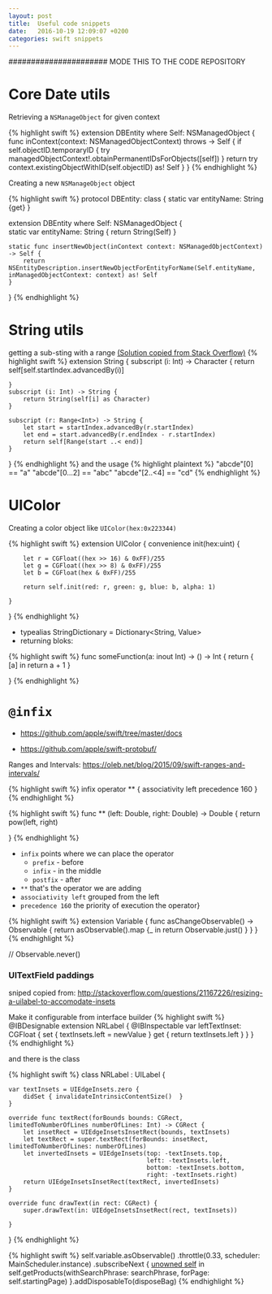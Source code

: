 ```yaml
---
layout: post
title:  Useful code snippets
date:   2016-10-19 12:09:07 +0200
categories: swift snippets
---
```


###################### MODE THIS TO THE CODE REPOSITORY

# Core Date utils
Retrieving a `NSManageObject` for given context

{% highlight swift %}
extension DBEntity where Self: NSManagedObject {
    func inContext(context: NSManagedObjectContext) throws -> Self {
        if self.objectID.temporaryID {
            try managedObjectContext!.obtainPermanentIDsForObjects([self])
        }
        return try context.existingObjectWithID(self.objectID) as! Self
    }
}
{% endhighlight %}

Creating a new `NSManageObject` object

{% highlight swift %}
protocol DBEntity: class {
    static var entityName: String {get}
}

extension DBEntity where Self: NSManagedObject {   
    static var entityName: String {
        return String(Self)
    }
    
    static func insertNewObject(inContext context: NSManagedObjectContext) -> Self {
        return NSEntityDescription.insertNewObjectForEntityForName(Self.entityName, inManagedObjectContext: context) as! Self
    }
}
{% endhighlight %}

# String utils
getting a sub-sting with a range [(Solution copied from Stack Overflow)](http://stackoverflow.com/questions/24092884/get-nth-character-of-a-string-in-swift-programming-language)
{% highlight swift %}
extension String {
    subscript (i: Int) -> Character {
        return self[self.startIndex.advancedBy(i)]
  
    }
    subscript (i: Int) -> String {
        return String(self[i] as Character)
    }

    subscript (r: Range<Int>) -> String {
        let start = startIndex.advancedBy(r.startIndex)
        let end = start.advancedBy(r.endIndex - r.startIndex)
        return self[Range(start ..< end)]
    }
}
{% endhighlight %}
and the usage
{% highlight plaintext %}
"abcde"[0] == "a"
"abcde"[0...2] == "abc"
"abcde"[2..<4] == "cd"
{% endhighlight %}


# UIColor
Creating a color object like `UIColor(hex:0x223344)`

{% highlight swift %}
extension UIColor {
    convenience init(hex:uint) {
    
        let r = CGFloat((hex >> 16) & 0xFF)/255
        let g = CGFloat((hex >> 8) & 0xFF)/255
        let b = CGFloat(hex & 0xFF)/255
    
        return self.init(red: r, green: g, blue: b, alpha: 1)
    
    }
}
{% endhighlight %}

* typealias StringDictionary<Value> = Dictionary<String, Value>
* returning bloks:

{% highlight swift %}
func someFunction(a: inout Int) -> () -> Int {
    return { [a] in return a + 1   }

}
{% endhighlight %}

# `@infix`

* https://github.com/apple/swift/tree/master/docs

* https://github.com/apple/swift-protobuf/

Ranges and Intervals: https://oleb.net/blog/2015/09/swift-ranges-and-intervals/

{% highlight swift %}
infix operator ** { associativity left precedence 160   }
{% endhighlight %}



{% highlight swift %}
func ** (left: Double, right: Double) -> Double {
    return pow(left, right)

}
{% endhighlight %}

* `infix` points where we can place the operator
  * `prefix` - before
  * `infix` - in the middle
  * `postfix` - after
* `**` that's the operator we are adding
* `associativity left` grouped from the left
* `precedence 160` the priority of execution the operator}

{% highlight swift %}
extension Variable {
    func asChangeObservable() -> Observable<Void> {
        return asObservable().map {_ in
            return Observable.just()
        }
    }
}
{% endhighlight %}

// Observable.never()



### UITextField paddings

sniped copied from: http://stackoverflow.com/questions/21167226/resizing-a-uilabel-to-accomodate-insets


Make it configurable from interface builder
{% highlight swift %}
@IBDesignable
extension NRLabel {
    @IBInspectable
        var leftTextInset: CGFloat {
        set { textInsets.left = newValue  }
        get { return textInsets.left  }
    }
}
{% endhighlight %}

and there is the class

{% highlight swift %}
class NRLabel : UILabel {
    
    var textInsets = UIEdgeInsets.zero {
        didSet { invalidateIntrinsicContentSize()  }
    }
    
    override func textRect(forBounds bounds: CGRect, limitedToNumberOfLines numberOfLines: Int) -> CGRect {
        let insetRect = UIEdgeInsetsInsetRect(bounds, textInsets)
        let textRect = super.textRect(forBounds: insetRect, limitedToNumberOfLines: numberOfLines)
        let invertedInsets = UIEdgeInsets(top: -textInsets.top,
                                          left: -textInsets.left,
                                          bottom: -textInsets.bottom,
                                          right: -textInsets.right)
        return UIEdgeInsetsInsetRect(textRect, invertedInsets)
    }
    
    override func drawText(in rect: CGRect) {
        super.drawText(in: UIEdgeInsetsInsetRect(rect, textInsets))
    
    }
}
{% endhighlight %}

{% highlight swift %}
self.variable.asObservable() .throttle(0.33, scheduler: MainScheduler.instance)
.subscribeNext { [unowned self](searchPhrase) in
    self.getProducts(withSearchPhrase: searchPhrase, forPage: self.startingPage)
}.addDisposableTo(disposeBag)
{% endhighlight %}

